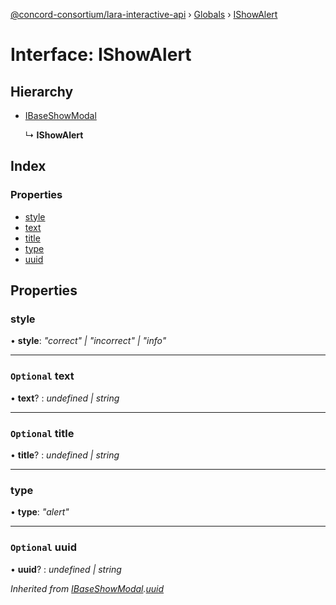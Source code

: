 [@concord-consortium/lara-interactive-api](../README.md) › [Globals](../globals.md) › [IShowAlert](ishowalert.md)

# Interface: IShowAlert

## Hierarchy

* [IBaseShowModal](ibaseshowmodal.md)

  ↳ **IShowAlert**

## Index

### Properties

* [style](ishowalert.md#style)
* [text](ishowalert.md#optional-text)
* [title](ishowalert.md#optional-title)
* [type](ishowalert.md#type)
* [uuid](ishowalert.md#optional-uuid)

## Properties

###  style

• **style**: *"correct" | "incorrect" | "info"*

___

### `Optional` text

• **text**? : *undefined | string*

___

### `Optional` title

• **title**? : *undefined | string*

___

###  type

• **type**: *"alert"*

___

### `Optional` uuid

• **uuid**? : *undefined | string*

*Inherited from [IBaseShowModal](ibaseshowmodal.md).[uuid](ibaseshowmodal.md#optional-uuid)*
